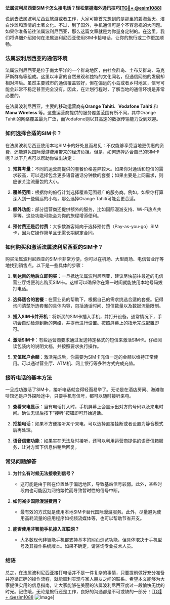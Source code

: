 **法属波利尼西亚SIM卡怎么接电话？轻松掌握海外通讯技巧[[TG💪+ @esim1088](https://t.me/s/esim1088)]**

说到去法属波利尼西亚旅游或者工作，大家可能首先想到的是那里的碧海蓝天、洁白沙滩和热情的土著文化。不过，到了国外，手机通信可是个不容忽视的大问题。如果你准备前往法属波利尼西亚，那么这篇文章就是为你量身定制的。在这里，我们将详细介绍如何在法属波利尼西亚使用SIM卡接电话，让你的旅行或工作更加顺畅。

### 法属波利尼西亚的通信环境

法属波利尼西亚是位于南太平洋的一个群岛地区，由社会群岛、土布艾群岛、马克萨斯群岛等组成。这里以丰富的自然景观和独特的文化闻名，但通信网络的发展却相对滞后。虽然主要城市的通信覆盖较好，但在偏远的小岛或者乡村地区，信号可能会非常不稳定甚至完全没有。因此，在计划行程时，了解当地的通信环境是非常必要的。

在法属波利尼西亚，主要的移动运营商有**Orange Tahiti**、**Vodafone Tahiti** 和 **Mana Wireless** 等。这些运营商提供的服务覆盖范围有所不同，其中Orange Tahiti的网络覆盖最为广泛，而Vodafone则以其高速的数据传输能力受到欢迎。

### 如何选择合适的SIM卡？

在法属波利尼西亚使用本地SIM卡的好处显而易见：不仅能够享受当地更优惠的资费，还能避免国际漫游费用带来的经济负担。但是，如何选择适合自己的SIM卡呢？以下几点可以帮助你做出决定：

1. **预算考量**：不同的运营商提供的套餐价格差异较大。如果你对通话和短信的需求较高，可以选择包含更多语音通话分钟数的套餐；如果主要是上网需求，则应该关注流量包的大小。
   
2. **覆盖范围**：根据你的旅行计划选择覆盖范围最广的服务商。例如，如果你打算深入到一些偏远的小岛，那么选择Orange Tahiti可能会更合适。

3. **额外功能**：部分运营商还提供额外的服务，比如国际漫游支持、Wi-Fi热点共享等。这些功能可能会为你的旅程增添便利。

4. **预付费还是后付费**：大多数游客倾向于选择预付费（Pay-as-you-go）SIM卡，因为它操作简单且无需长期绑定合同。

### 如何购买和激活法属波利尼西亚的SIM卡？

购买法属波利尼西亚的SIM卡非常方便，你可以在机场、大型商场、电信营业厅等地找到销售点。以下是一些具体的步骤：

1. **到达目的地后立即购买**：一旦抵达法属波利尼西亚，建议尽快前往最近的电信营业厅或便利店购买SIM卡。这样可以确保你在第一时间就能使用本地号码拨打电话。

2. **选择适合的套餐**：在营业员的帮助下，根据自己的需求挑选合适的套餐。记得询问清楚所选套餐的具体内容，包括通话时间、短信数量以及数据流量限制。

3. **插入SIM卡并开机**：将新买的SIM卡插入手机，并打开设备。通常情况下，手机会自动检测到新的网络，并提示进行设置。按照屏幕上的指示完成配置即可。

4. **激活SIM卡**：有些运营商要求通过发送特定格式的短信来激活SIM卡。仔细阅读包装内的说明文档，并按照要求执行操作。

5. **充值账户余额**：激活完成后，你需要为SIM卡充值一定的金额以维持正常使用。可以通过营业厅、ATM机、网上银行等多种方式完成充值。

### 接听电话的基本方法

一旦成功激活了SIM卡，接听电话就变得轻而易举了。无论是在酒店房间、海滩咖啡馆还是户外探险途中，只要手机有信号，都可以随时接听来电。

1. **查看来电显示**：当有电话打入时，手机屏幕上会显示出对方的号码以及来电时间。确认无误后按下“接听”按钮即可开始通话。

2. **拒接电话**：如果不方便接听某个来电，可以选择直接挂断或者设置为静音模式后再处理。

3. **语音信箱功能**：如果实在无法及时接听，还可以利用运营商提供的语音信箱服务，让对方留下信息供稍后回复。

### 常见问题解答

1. **为什么有时候无法接收到信号？**
   - 这可能是由于所在位置处于偏远地区，导致基站信号较弱。此外，某些时段内也可能因为网络繁忙而导致暂时性的信号中断。

2. **如何减少国际漫游费用？**
   - 最有效的方式就是使用本地SIM卡替代国际漫游服务。此外，尽量避免使用高耗流量的应用程序如视频流媒体等，也可以帮助节省开支。

3. **能否使用非智能手机接入互联网？**
   - 大多数现代非智能手机都支持基本的网页浏览功能，但具体取决于手机型号及其操作系统版本。如果不确定，请咨询专业技术人员。

### 结语

总之，在法属波利尼西亚接打电话并不是一件复杂的事情，只要提前做好充分准备并遵循正确的操作流程，就能顺利实现与家人朋友之间的联系。希望本文能够为大家提供实用的信息指南，让大家能够在美丽的法属波利尼西亚度过一段愉快无忧的时光。记住哦，无论是旅行还是工作，良好的沟通都是不可或缺的一部分！[[TG💪+ @esim1088](https://t.me/s/esim1088) ![Image](https://i.postimg.cc/4NQfJmqS/Snipaste-2025-05-13-00-14-12.png)]